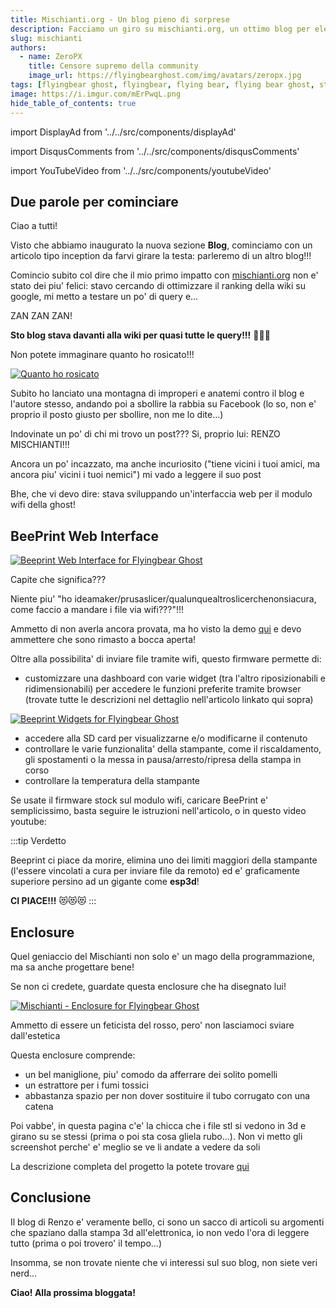 ```yaml
---
title: Mischianti.org - Un blog pieno di sorprese
description: Facciamo un giro su mischianti.org, un ottimo blog per elettronica, stampa 3d e programmazione. Ci sono anche dei begli articoli dedicati alla Flyingbear Ghost!
slug: mischianti
authors:
  - name: ZeroPX
    title: Censore supremo della community
    image_url: https://flyingbearghost.com/img/avatars/zeropx.jpg
tags: [flyingbear ghost, flyingbear, flying bear, flying bear ghost, stampa 3d, 3d printing, elettronica, programmazione]
image: https://i.imgur.com/mErPwqL.png
hide_table_of_contents: true
---
```


import DisplayAd from '../../src/components/displayAd'

import DisqusComments from '../../src/components/disqusComments'

import YouTubeVideo from '../../src/components/youtubeVideo'

## Due parole per cominciare
Ciao a tutti!

Visto che abbiamo inaugurato la nuova sezione **Blog**, cominciamo con un articolo tipo inception da farvi girare la testa: parleremo di un altro blog!!!

Comincio subito col dire che il mio primo impatto con [mischianti.org](https://www.mischianti.org/) non e' stato dei piu' felici: stavo cercando di ottimizzare il ranking della wiki su google, mi metto a testare un po' di query e...

ZAN ZAN ZAN!

**Sto blog stava davanti alla wiki per quasi tutte le query!!!** 🤯🤯🤯

Non potete immaginare quanto ho rosicato!!!

[ ![Quanto ho rosicato](/img/blog/mischianti/rosicare.png) ](/img/blog/mischianti/rosicare.png)

<!--truncate-->

Subito ho lanciato una montagna di improperi e anatemi contro il blog e l'autore stesso, andando poi a sbollire la rabbia su Facebook (lo so, non e' proprio il posto giusto per sbollire, non me lo dite...)

Indovinate un po' di chi mi trovo un post??? Si, proprio lui: RENZO MISCHIANTI!!!

Ancora un po' incazzato, ma anche incuriosito ("tiene vicini i tuoi amici, ma ancora piu' vicini i tuoi nemici") mi vado a leggere il suo post

Bhe, che vi devo dire: stava sviluppando un'interfaccia web per il modulo wifi della ghost!

<DisplayAd/>

## BeePrint Web Interface

[ ![Beeprint Web Interface for Flyingbear Ghost](/img/blog/mischianti/beeprint.jpg) ](/img/blog/mischianti/beeprint.jpg)

Capite che significa??? 

Niente piu' "ho ideamaker/prusaslicer/qualunquealtroslicerchenonsiacura, come faccio a mandare i file via wifi???"!!!

Ammetto di non averla ancora provata, ma ho visto la demo [qui](https://www.youtube.com/watch?v=VzX84yEbjKM&ab_channel=RenzoMischianti) e devo ammettere che sono rimasto a bocca aperta!

Oltre alla possibilita' di inviare file tramite wifi, questo firmware permette di:
* customizzare una dashboard con varie widget (tra l'altro riposizionabili e ridimensionabili) per accedere le funzioni preferite tramite browser (trovate tutte le descrizioni nel dettaglio nell'articolo linkato qui sopra)

[ ![Beeprint Widgets for Flyingbear Ghost](/img/blog/mischianti/beeprint_dashboard.png) ](/img/blog/mischianti/beeprint_dashboard.png)


* accedere alla SD card per visualizzarne e/o modificarne il contenuto
* controllare le varie funzionalita' della stampante, come il riscaldamento, gli spostamenti o la messa in pausa/arresto/ripresa della stampa in corso
* controllare la temperatura della stampante

Se usate il firmware stock sul modulo wifi, caricare BeePrint e' semplicissimo, basta seguire le istruzioni nell'articolo, o in questo video youtube:

<YouTubeVideo
  src="https://www.youtube.com/embed/VzX84yEbjKM"
  title="Test Title"
/>

:::tip Verdetto

Beeprint ci piace da morire, elimina uno dei limiti maggiori della stampante (l'essere vincolati a cura per inviare file da remoto) ed e' graficamente superiore persino ad un gigante come **esp3d**!

**CI PIACE!!!** 😻😻😻
:::

<DisplayAd/>

## Enclosure

Quel geniaccio del Mischianti non solo e' un mago della programmazione, ma sa anche progettare bene!

Se non ci credete, guardate questa enclosure che ha disegnato lui!

[ ![Mischianti - Enclosure for Flyingbear Ghost](/img/blog/mischianti/enclosure_mischianti.jpg) ](/img/blog/mischianti/enclosure_mischianti.jpg)


Ammetto di essere un feticista del rosso, pero' non lasciamoci sviare dall'estetica

Questa enclosure comprende:

* un bel maniglione, piu' comodo da afferrare dei solito pomelli
* un estrattore per i fumi tossici
* abbastanza spazio per non dover sostituire il tubo corrugato con una catena

Poi vabbe', in questa pagina c'e' la chicca che i file stl si vedono in 3d e girano su se stessi (prima o poi sta cosa gliela rubo...). Non vi metto gli screenshot perche' e' meglio se ve li andate a vedere da soli

La descrizione completa del progetto la potete trovare [qui](https://www.mischianti.org/2021/07/09/flyingbear-ghost-5-enclosure-front-cover-door/)

## Conclusione

Il blog di Renzo e' veramente bello, ci sono un sacco di articoli su argomenti che spaziano dalla stampa 3d all'elettronica, io non vedo l'ora di leggere tutto (prima o poi trovero' il tempo...)

Insomma, se non trovate niente che vi interessi sul suo blog, non siete veri nerd...

**Ciao! Alla prossima bloggata!**

<DisplayAd/>

<DisqusComments/>